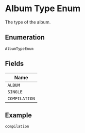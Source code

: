 
# Album Type Enum

The type of the album.

## Enumeration

`AlbumTypeEnum`

## Fields

| Name |
|  --- |
| `ALBUM` |
| `SINGLE` |
| `COMPILATION` |

## Example

```
compilation
```

